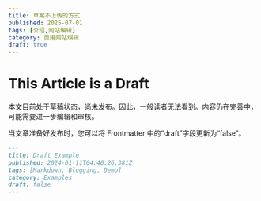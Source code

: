 ```yaml
---
title: 草案不上传的方式
published: 2025-07-01
tags: [介绍,网站编辑]
category: 自用网站编辑
draft: true
---
```


# This Article is a Draft

本文目前处于草稿状态，尚未发布。因此，一般读者无法看到。内容仍在完善中，可能需要进一步编辑和审核。

当文章准备好发布时，您可以将 Frontmatter 中的“draft”字段更新为“false”。

```markdown
---
title: Draft Example
published: 2024-01-11T04:40:26.381Z
tags: [Markdown, Blogging, Demo]
category: Examples
draft: false
---
